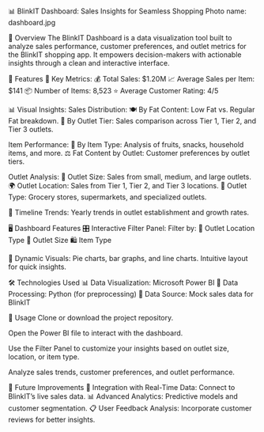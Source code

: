 📊 BlinkIT Dashboard: Sales Insights for Seamless Shopping
Photo name: dashboard.jpg

🌟 Overview
The BlinkIT Dashboard is a data visualization tool built to analyze sales performance, customer preferences, and outlet metrics for the BlinkIT shopping app. It empowers decision-makers with actionable insights through a clean and interactive interface.

🚀 Features
🔑 Key Metrics:
💰 Total Sales: $1.20M
📈 Average Sales per Item: $141
📦 Number of Items: 8,523
⭐ Average Customer Rating: 4/5

📊 Visual Insights:
Sales Distribution:
🍽️ By Fat Content: Low Fat vs. Regular Fat breakdown.
🏢 By Outlet Tier: Sales comparison across Tier 1, Tier 2, and Tier 3 outlets.

Item Performance:
🛒 By Item Type: Analysis of fruits, snacks, household items, and more.
⚖️ Fat Content by Outlet: Customer preferences by outlet tiers.

Outlet Analysis:
📏 Outlet Size: Sales from small, medium, and large outlets.
🌍 Outlet Location: Sales from Tier 1, Tier 2, and Tier 3 locations.
🏪 Outlet Type: Grocery stores, supermarkets, and specialized outlets.

📅 Timeline Trends:
Yearly trends in outlet establishment and growth rates.

🖥️ Dashboard Features
🎛️ Interactive Filter Panel:
Filter by:
📍 Outlet Location Type
🏢 Outlet Size
🛍️ Item Type

📐 Dynamic Visuals:
Pie charts, bar graphs, and line charts.
Intuitive layout for quick insights.

🛠️ Technologies Used
📊 Data Visualization: Microsoft Power BI
🐍 Data Processing: Python (for preprocessing)
💾 Data Source: Mock sales data for BlinkIT

📝 Usage
Clone or download the project repository.

Open the Power BI file to interact with the dashboard.

Use the Filter Panel to customize your insights based on outlet size, location, or item type.

Analyze sales trends, customer preferences, and outlet performance.

🌟 Future Improvements
🔗 Integration with Real-Time Data: Connect to BlinkIT’s live sales data.
📊 Advanced Analytics: Predictive models and customer segmentation.
📋 User Feedback Analysis: Incorporate customer reviews for better insights.
